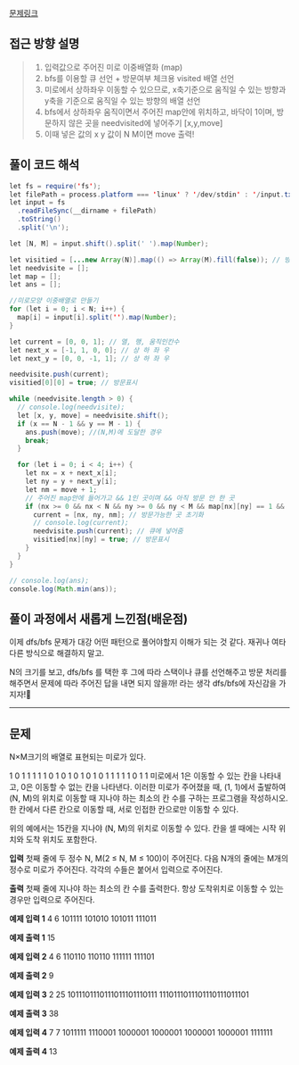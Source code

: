 [문제링크](https://www.acmicpc.net/problem/2178)

## 접근 방향 설명

> 1. 입력값으로 주어진 미로 이중배열화 (map)
> 2. bfs를 이용할 큐 선언 + 방문여부 체크용 visited 배열 선언
> 3. 미로에서 상하좌우 이동할 수 있으므로, x축기준으로 움직일 수 있는 방향과 y축을 기준으로 움직일 수 있는 방향의 배열 선언
> 4. bfs에서 상하좌우 움직이면서 주어진 map안에 위치하고, 바닥이 1이며, 방문하지 않은 곳을 needvisited에 넣어주기 [x,y,move]
> 5. 이때 넣은 값의 x y 값이 N M이면 move 출력!

## 풀이 코드 해석

```java script
let fs = require('fs');
let filePath = process.platform === 'linux' ? '/dev/stdin' : '/input.txt';
let input = fs
  .readFileSync(__dirname + filePath)
  .toString()
  .split('\n');

let [N, M] = input.shift().split(' ').map(Number);

let visitied = [...new Array(N)].map(() => Array(M).fill(false)); // 방문 체크용
let needvisite = [];
let map = [];
let ans = [];

//미로모양 이중배열로 만들기
for (let i = 0; i < N; i++) {
  map[i] = input[i].split('').map(Number);
}

let current = [0, 0, 1]; // 열, 행, 움직인칸수
let next_x = [-1, 1, 0, 0]; // 상 하 좌 우
let next_y = [0, 0, -1, 1]; // 상 하 좌 우

needvisite.push(current);
visitied[0][0] = true; // 방문표시

while (needvisite.length > 0) {
  // console.log(needvisite);
  let [x, y, move] = needvisite.shift();
  if (x == N - 1 && y == M - 1) {
    ans.push(move); //(N,M)에 도달한 경우
    break;
  }

  for (let i = 0; i < 4; i++) {
    let nx = x + next_x[i];
    let ny = y + next_y[i];
    let nm = move + 1;
    // 주어진 map안에 들어가고 && 1인 곳이며 && 아직 방문 안 한 곳
    if (nx >= 0 && nx < N && ny >= 0 && ny < M && map[nx][ny] == 1 && !visitied[nx][ny]) {
      current = [nx, ny, nm]; // 방문가능한 곳 초기화
      // console.log(current);
      needvisite.push(current); // 큐에 넣어줌
      visitied[nx][ny] = true; // 방문표시
    }
  }
}

// console.log(ans);
console.log(Math.min(ans));
```

## 풀이 과정에서 새롭게 느낀점(배운점)

이제 dfs/bfs 문제가 대강 어떤 패턴으로 풀어야할지 이해가 되는 것 같다.
재귀나 여타 다른 방식으로 해결하지 말고.

N의 크기를 보고, dfs/bfs 를 택한 후 그에 따라 스택이나 큐를 선언해주고 방문 처리를 해주면서 문제에 따라 주어진 답을 내면 되지 않을까! 라는 생각
dfs/bfs에 자신감을 가지자!💪

---

## 문제

N×M크기의 배열로 표현되는 미로가 있다.

1 0 1 1 1 1
1 0 1 0 1 0
1 0 1 0 1 1
1 1 1 0 1 1
미로에서 1은 이동할 수 있는 칸을 나타내고, 0은 이동할 수 없는 칸을 나타낸다. 이러한 미로가 주어졌을 때, (1, 1)에서 출발하여 (N, M)의 위치로 이동할 때 지나야 하는 최소의 칸 수를 구하는 프로그램을 작성하시오. 한 칸에서 다른 칸으로 이동할 때, 서로 인접한 칸으로만 이동할 수 있다.

위의 예에서는 15칸을 지나야 (N, M)의 위치로 이동할 수 있다. 칸을 셀 때에는 시작 위치와 도착 위치도 포함한다.

**입력**
첫째 줄에 두 정수 N, M(2 ≤ N, M ≤ 100)이 주어진다. 다음 N개의 줄에는 M개의 정수로 미로가 주어진다. 각각의 수들은 붙어서 입력으로 주어진다.

**출력**
첫째 줄에 지나야 하는 최소의 칸 수를 출력한다. 항상 도착위치로 이동할 수 있는 경우만 입력으로 주어진다.

**예제 입력 1**
4 6
101111
101010
101011
111011

**예제 출력 1**
15

**예제 입력 2**
4 6
110110
110110
111111
111101

**예제 출력 2**
9

**예제 입력 3**
2 25
1011101110111011101110111
1110111011101110111011101

**예제 출력 3**
38

**예제 입력 4**
7 7
1011111
1110001
1000001
1000001
1000001
1000001
1111111

**예제 출력 4**
13
